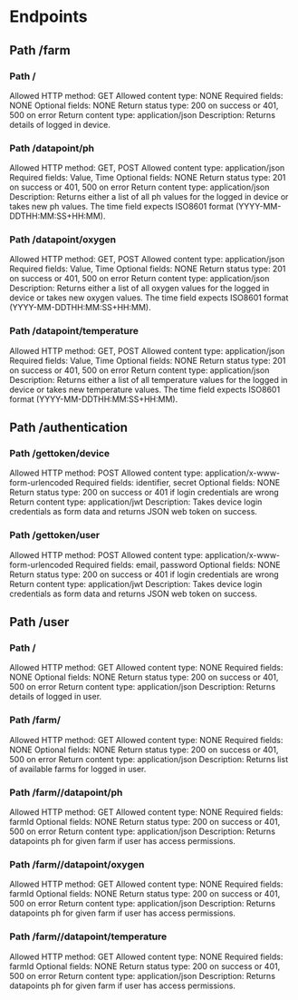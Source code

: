 # Endpoints


## Path /farm

### Path /
Allowed HTTP method: GET
Allowed content type: NONE
Required fields: NONE
Optional fields: NONE
Return status type: 200 on success or 401, 500 on error
Return content type: application/json
Description: Returns details of logged in device.

### Path /datapoint/ph
Allowed HTTP method: GET, POST
Allowed content type: application/json
Required fields: Value, Time
Optional fields: NONE
Return status type: 201 on success or 401, 500 on error
Return content type: application/json
Description: Returns either a list of all ph values for the logged in device or takes new ph values. The time field expects ISO8601 format (YYYY-MM-DDTHH:MM:SS+HH:MM).

### Path /datapoint/oxygen
Allowed HTTP method: GET, POST
Allowed content type: application/json
Required fields: Value, Time
Optional fields: NONE
Return status type: 201 on success or 401, 500 on error
Return content type: application/json
Description: Returns either a list of all oxygen values for the logged in device or takes new oxygen values. The time field expects ISO8601 format (YYYY-MM-DDTHH:MM:SS+HH:MM).

### Path /datapoint/temperature
Allowed HTTP method: GET, POST
Allowed content type: application/json
Required fields: Value, Time
Optional fields: NONE
Return status type: 201 on success or 401, 500 on error
Return content type: application/json
Description: Returns either a list of all temperature values for the logged in device or takes new temperature values. The time field expects ISO8601 format (YYYY-MM-DDTHH:MM:SS+HH:MM).


## Path /authentication

### Path /gettoken/device
Allowed HTTP method: POST
Allowed content type: application/x-www-form-urlencoded
Required fields: identifier, secret
Optional fields: NONE
Return status type: 200 on success or 401 if login credentials are wrong
Return content type: application/jwt
Description: Takes device login credentials as form data and returns JSON web token on success.

### Path /gettoken/user
Allowed HTTP method: POST
Allowed content type: application/x-www-form-urlencoded
Required fields: email, password
Optional fields: NONE
Return status type: 200 on success or 401 if login credentials are wrong
Return content type: application/jwt
Description: Takes device login credentials as form data and returns JSON web token on success.


## Path /user

### Path /
Allowed HTTP method: GET
Allowed content type: NONE
Required fields: NONE
Optional fields: NONE
Return status type: 200 on success or 401, 500 on error
Return content type: application/json
Description: Returns details of logged in user.

### Path /farm/
Allowed HTTP method: GET
Allowed content type: NONE
Required fields: NONE
Optional fields: NONE
Return status type: 200 on success or 401, 500 on error
Return content type: application/json
Description: Returns list of available farms for logged in user.

### Path /farm/<farmId>/datapoint/ph
Allowed HTTP method: GET
Allowed content type: NONE
Required fields: farmId
Optional fields: NONE
Return status type: 200 on success or 401, 500 on error
Return content type: application/json
Description: Returns datapoints ph for given farm if user has access permissions.

### Path /farm/<farmId>/datapoint/oxygen
Allowed HTTP method: GET
Allowed content type: NONE
Required fields: farmId
Optional fields: NONE
Return status type: 200 on success or 401, 500 on error
Return content type: application/json
Description: Returns datapoints ph for given farm if user has access permissions.

### Path /farm/<farmId>/datapoint/temperature
Allowed HTTP method: GET
Allowed content type: NONE
Required fields: farmId
Optional fields: NONE
Return status type: 200 on success or 401, 500 on error
Return content type: application/json
Description: Returns datapoints ph for given farm if user has access permissions.
